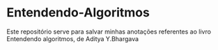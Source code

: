 # Entendendo-Algoritmos
 Este repositório serve para salvar minhas anotações referentes ao livro Entendendo algoritmos, de Aditya Y.Bhargava
